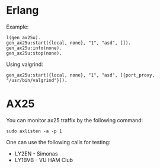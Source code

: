 
Erlang
======

Example:

    l(gen_ax25u).
    gen_ax25u:start({local, none}, "1", "asd", []).
    gen_ax25u:info(none).
    gen_ax25u:stop(none).

Using valgrind:

    gen_ax25u:start({local, none}, "1", "asd", [{port_proxy, "/usr/bin/valgrind"}]).

AX25
====

You can monitor ax25 traffix by the following command:

    sudo axlisten -a -p 1

One can use the following calls for testing:

  * LY2EN - Simonas
  * LY1BVB - VU HAM Club

